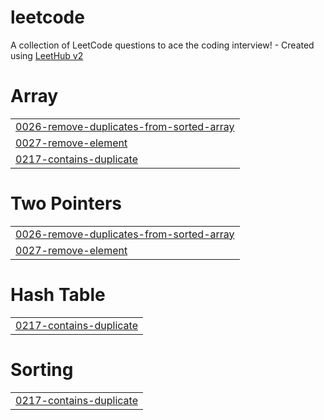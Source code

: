 # leetcode
A collection of LeetCode questions to ace the coding interview! - Created using [LeetHub v2](https://github.com/arunbhardwaj/LeetHub-2.0)


# Array
|  |
| ------- |
| [0026-remove-duplicates-from-sorted-array](https://github.com/janvisharma0330/leetcode/tree/master/0026-remove-duplicates-from-sorted-array) |
| [0027-remove-element](https://github.com/janvisharma0330/leetcode/tree/master/0027-remove-element) |
| [0217-contains-duplicate](https://github.com/janvisharma0330/leetcode/tree/master/0217-contains-duplicate) |
# Two Pointers
|  |
| ------- |
| [0026-remove-duplicates-from-sorted-array](https://github.com/janvisharma0330/leetcode/tree/master/0026-remove-duplicates-from-sorted-array) |
| [0027-remove-element](https://github.com/janvisharma0330/leetcode/tree/master/0027-remove-element) |
# Hash Table
|  |
| ------- |
| [0217-contains-duplicate](https://github.com/janvisharma0330/leetcode/tree/master/0217-contains-duplicate) |
# Sorting
|  |
| ------- |
| [0217-contains-duplicate](https://github.com/janvisharma0330/leetcode/tree/master/0217-contains-duplicate) |